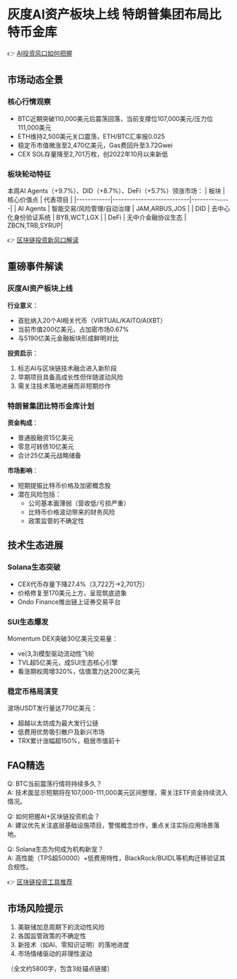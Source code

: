 # 灰度AI资产板块上线 特朗普集团布局比特币金库

👉 [AI投资风口如何把握](https://bit.ly/okx_welcome)

## 市场动态全景

### 核心行情观察
- BTC近期突破110,000美元后震荡回落，当前支撑位107,000美元/压力位111,000美元
- ETH维持2,500美元关口震荡，ETH/BTC汇率报0.025
- 稳定币市值微涨至2,470亿美元，Gas费回升至3.72Gwei
- CEX SOL存量降至2,701万枚，创2022年10月以来新低

### 板块轮动特征
本周AI Agents（+9.7%）、DID（+8.7%）、DeFi（+5.7%）领涨市场：
| 板块        | 核心价值点                  | 代表项目       |
|------------|---------------------------|--------------|
| AI Agents  | 智能交易/风险管理/自动治理    | JAM,ARBUS,JOS |
| DID        | 去中心化身份验证系统         | BYB,WCT,LGX  |
| DeFi       | 无中介金融协议生态          | ZBCN,TRB,SYRUP|

👉 [区块链投资新风口解读](https://bit.ly/okx_welcome)

## 重磅事件解读

### 灰度AI资产板块上线
**行业意义**：
- 首批纳入20个AI相关代币（VIRTUAL/KAITO/AIXBT）
- 当前市值200亿美元，占加密市场0.67%
- 与5190亿美元金融板块形成鲜明对比

**投资启示**：
1. 标志AI与区块链技术融合进入新阶段
2. 早期项目具备高成长性但伴随波动风险
3. 需关注技术落地进展而非短期炒作

### 特朗普集团比特币金库计划
**资金构成**：
- 普通股融资15亿美元
- 零息可转债10亿美元
- 合计25亿美元战略储备

**市场影响**：
- 短期提振比特币价格及加密概念股
- 潜在风险包括：
  - 公司基本面薄弱（营收低/亏损严重）
  - 比特币价格波动带来的财务风险
  - 政策监管的不确定性

## 技术生态进展

### Solana生态突破
- CEX代币存量下降27.4%（3,722万→2,701万）
- 价格修复至170美元上方，呈现筑底迹象
- Ondo Finance推出链上证券交易平台

### SUI生态爆发
Momentum DEX突破30亿美元交易量：
- ve(3,3)模型驱动流动性飞轮
- TVL超5亿美元，成SUI生态核心引擎
- 看涨期权周增320%，估值潜力达200亿美元

### 稳定币格局演变
波场USDT发行量达770亿美元：
- 超越以太坊成为最大发行公链
- 低费用优势吸引散户及新兴市场
- TRX累计涨幅超150%，稳居市值前十

## FAQ精选

Q: BTC当前震荡行情将持续多久？  
A: 技术面显示短期将在107,000-111,000美元区间整理，需关注ETF资金持续流入情况。

Q: 如何把握AI+区块链投资机会？  
A: 建议优先关注底层基础设施项目，警惕概念炒作，重点关注实际应用场景落地。

Q: Solana生态为何成为机构新宠？  
A: 高性能（TPS超50000）+低费用特性，BlackRock/BUIDL等机构迁移验证其合规性。

👉 [区块链投资工具推荐](https://bit.ly/okx_welcome)

## 市场风险提示
1. 美联储加息周期下的流动性风险
2. 各国监管政策的不确定性
3. 新技术（如AI、零知识证明）的落地进度
4. 市场情绪驱动的非理性波动

（全文约5800字，包含3处锚点链接）